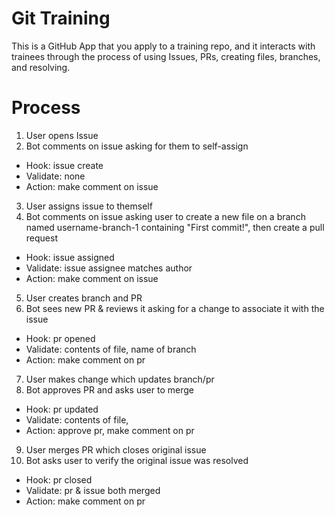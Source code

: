 # Git Training

This is a GitHub App that you apply to a training repo, and it interacts with trainees through the process of using Issues, PRs, creating files, branches, and resolving.

# Process

1. User opens Issue
2. Bot comments on issue asking for them to self-assign

- Hook: issue create
- Validate: none
- Action: make comment on issue

3. User assigns issue to themself
4. Bot comments on issue asking user to create a new file on a branch named username-branch-1 containing "First commit!", then create a pull request

- Hook: issue assigned
- Validate: issue assignee matches author
- Action: make comment on issue

5. User creates branch and PR
6. Bot sees new PR & reviews it asking for a change to associate it with the issue

- Hook: pr opened
- Validate: contents of file, name of branch
- Action: make comment on pr

7. User makes change which updates branch/pr
8. Bot approves PR and asks user to merge

- Hook: pr updated
- Validate: contents of file,
- Action: approve pr, make comment on pr

9. User merges PR which closes original issue
10. Bot asks user to verify the original issue was resolved

- Hook: pr closed
- Validate: pr & issue both merged
- Action: make comment on pr

